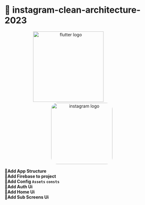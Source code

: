# 🔗 instagram-clean-architecture-2023

<div align="center">
    <img src="https://user-images.githubusercontent.com/114832629/230302399-5d8f34e7-bfc5-4597-8fff-6293044f47bd.png" alt="flutter logo" width=230> 
    &emsp;&emsp;&emsp;&emsp;&emsp;&emsp;
    <img src="https://images.unsplash.com/photo-1634942537034-2531766767d1?ixlib=rb-4.0.3&ixid=M3wxMjA3fDB8MHxzZWFyY2h8NXx8aW5zdGFncmFtJTIwbG9nb3xlbnwwfHwwfHx8MA%3D%3D&w=1000&q=80" alt="instagram logo" width="200px" height="auto" style="border-radius:10%"> 
</div>

<b>🔹Add App Structure<br>
<b>🔹Add Firebase to project<br>
<b>🔹Add Config `Assets` `consts` <br>
<b>🔹Add Auth Ui<br>
<b>🔹Add Home Ui<br>
<b>🔹Add Sub Screens Ui<br>




